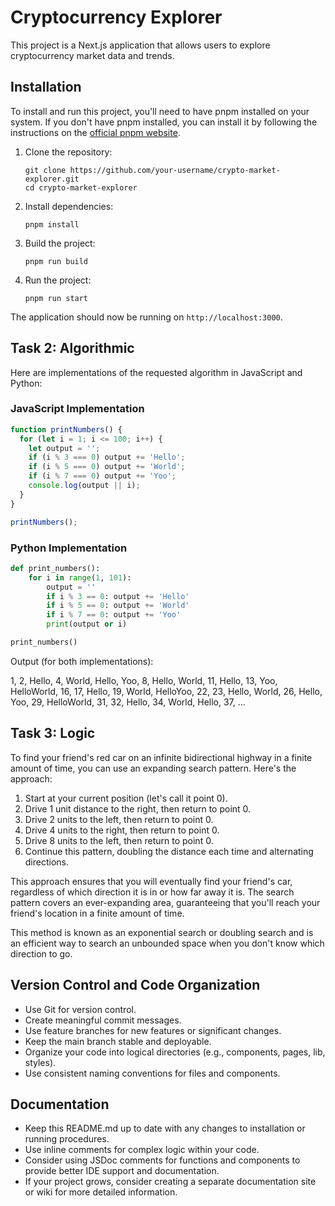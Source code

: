 
# Cryptocurrency Explorer

This project is a Next.js application that allows users to explore cryptocurrency market data and trends.

## Installation

To install and run this project, you'll need to have pnpm installed on your system. If you don't have pnpm installed, you can install it by following the instructions on the [official pnpm website](https://pnpm.io/installation).

1. Clone the repository:

   ```
   git clone https://github.com/your-username/crypto-market-explorer.git
   cd crypto-market-explorer
   ```
2. Install dependencies:

   ```
   pnpm install
   ```
3. Build the project:

   ```
   pnpm run build
   ```
4. Run the project:

   ```
   pnpm run start
   ```

The application should now be running on `http://localhost:3000`.

## Task 2: Algorithmic

Here are implementations of the requested algorithm in JavaScript and Python:

### JavaScript Implementation

```javascript
function printNumbers() {
  for (let i = 1; i <= 100; i++) {
    let output = '';
    if (i % 3 === 0) output += 'Hello';
    if (i % 5 === 0) output += 'World';
    if (i % 7 === 0) output += 'Yoo';
    console.log(output || i);
  }
}

printNumbers();
```

### Python Implementation

```python
def print_numbers():
    for i in range(1, 101):
        output = ''
        if i % 3 == 0: output += 'Hello'
        if i % 5 == 0: output += 'World'
        if i % 7 == 0: output += 'Yoo'
        print(output or i)

print_numbers()
```

Output (for both implementations):

1, 2, Hello, 4, World, Hello, Yoo, 8, Hello, World, 11, Hello, 13, Yoo, HelloWorld, 16, 17, Hello, 19, World, HelloYoo, 22, 23, Hello, World, 26, Hello, Yoo, 29, HelloWorld, 31, 32, Hello, 34, World, Hello, 37, ...

## Task 3: Logic

To find your friend's red car on an infinite bidirectional highway in a finite amount of time, you can use an expanding search pattern. Here's the approach:

1. Start at your current position (let's call it point 0).
2. Drive 1 unit distance to the right, then return to point 0.
3. Drive 2 units to the left, then return to point 0.
4. Drive 4 units to the right, then return to point 0.
5. Drive 8 units to the left, then return to point 0.
6. Continue this pattern, doubling the distance each time and alternating directions.

This approach ensures that you will eventually find your friend's car, regardless of which direction it is in or how far away it is. The search pattern covers an ever-expanding area, guaranteeing that you'll reach your friend's location in a finite amount of time.

This method is known as an exponential search or doubling search and is an efficient way to search an unbounded space when you don't know which direction to go.

## Version Control and Code Organization

- Use Git for version control.
- Create meaningful commit messages.
- Use feature branches for new features or significant changes.
- Keep the main branch stable and deployable.
- Organize your code into logical directories (e.g., components, pages, lib, styles).
- Use consistent naming conventions for files and components.

## Documentation

- Keep this README.md up to date with any changes to installation or running procedures.
- Use inline comments for complex logic within your code.
- Consider using JSDoc comments for functions and components to provide better IDE support and documentation.
- If your project grows, consider creating a separate documentation site or wiki for more detailed information.
